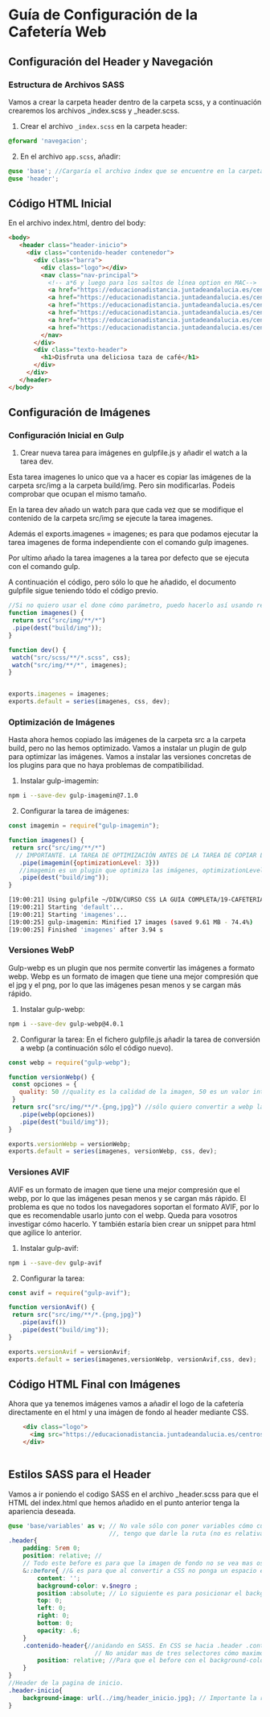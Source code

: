 # Guía de Configuración de la Cafetería Web

## Configuración del Header y Navegación

### Estructura de Archivos SASS

Vamos a crear la carpeta header dentro de la carpeta scss, y a continuación crearemos los archivos _index.scss y _header.scss.

1. Crear el archivo `_index.scss` en la carpeta header:
```scss
@forward 'navegacion';
```

2. En el archivo `app.scss`, añadir:
```scss
@use 'base'; //Cargaría el archivo index que se encuentre en la carpeta base
@use 'header';
```

## Código HTML Inicial

En el archivo index.html, dentro del body:
```html
<body>
   <header class="header-inicio">
     <div class="contenido-header contenedor">
       <div class="barra">
         <div class="logo"></div>
         <nav class="nav-principal">
           <!-- a*6 y luego para los saltos de línea option en MAC-->
           <a href="https://educacionadistancia.juntadeandalucia.es/centros/granada/pluginfile.php/606121/mod_resource/content/2/index.html">Inicio</a>
           <a href="https://educacionadistancia.juntadeandalucia.es/centros/granada/pluginfile.php/606121/mod_resource/content/2/nosotros.html">Nosotros</a>
           <a href="https://educacionadistancia.juntadeandalucia.es/centros/granada/pluginfile.php/606121/mod_resource/content/2/proceso.html">Proceso</a>
           <a href="https://educacionadistancia.juntadeandalucia.es/centros/granada/pluginfile.php/606121/mod_resource/content/2/menu.html">Menú</a>
           <a href="https://educacionadistancia.juntadeandalucia.es/centros/granada/pluginfile.php/606121/mod_resource/content/2/galeria.html">Galería</a>
           <a href="https://educacionadistancia.juntadeandalucia.es/centros/granada/pluginfile.php/606121/mod_resource/content/2/contacto.html">Contacto</a>
         </nav>
       </div>
       <div class="texto-header">
         <h1>Disfruta una deliciosa taza de café</h1>
       </div>
     </div>
   </header>
</body>
```

## Configuración de Imágenes

### Configuración Inicial en Gulp

1. Crear nueva tarea para imágenes en gulpfile.js y añadir el watch a la tarea dev.

Esta tarea imagenes lo unico que va a hacer es copiar las imágenes de la carpeta src/img a la carpeta build/img. Pero sin modificarlas. Podeis comprobar que ocupan el mismo tamaño.

En la tarea dev añado un watch para que cada vez que se modifique el contenido de la carpeta src/img se ejecute la tarea imagenes.

Además el exports.imagenes = imagenes; es para que podamos ejecutar la tarea imagenes de forma independiente con el comando gulp imagenes.

Por ultimo añado la tarea imagenes a la tarea por defecto que se ejecuta con el comando gulp.

A continuación el código, pero sólo lo que he añadido, el documento gulpfile sigue teniendo tódo el código previo.


```javascript
//Si no quiero usar el done cómo parámetro, puedo hacerlo así usando return, pero no puedo usar done y return a la vez.
function imagenes() {
 return src("src/img/**/*") 
 .pipe(dest("build/img"));
}

function dev() {
 watch("src/scss/**/*.scss", css);
 watch("src/img/**/*", imagenes);
}


exports.imagenes = imagenes;
exports.default = series(imagenes, css, dev);
```

### Optimización de Imágenes

Hasta ahora hemos copiado las imágenes de la carpeta src a la carpeta build, pero no las hemos optimizado. Vamos a instalar un plugin de gulp para optimizar las imágenes. 
Vamos a instalar las versiones concretas de los plugins para que no haya problemas de compatibilidad.

1. Instalar gulp-imagemin:
```bash
npm i --save-dev gulp-imagemin@7.1.0
```

2. Configurar la tarea de imágenes:
```javascript
const imagemin = require("gulp-imagemin");

function imagenes() {
 return src("src/img/**/*")
  // IMPORTANTE. LA TAREA DE OPTIMIZACIÓN ANTES DE LA TAREA DE COPIAR LA IMAGEN EN BUILD.
   .pipe(imagemin({optimizationLevel: 3})) 
   //imagemin es un plugin que optimiza las imágenes, optimizationLevel: 3 es el nivel de optimización, 3 es el máximo.
   .pipe(dest("build/img"));
}
```

```bash
[19:00:21] Using gulpfile ~/DIW/CURSO CSS LA GUIA COMPLETA/19-CAFETERIA-SASS/gulpfile.js
[19:00:21] Starting 'default'...
[19:00:21] Starting 'imagenes'...
[19:00:25] gulp-imagemin: Minified 17 images (saved 9.61 MB - 74.4%)
[19:00:25] Finished 'imagenes' after 3.94 s
```

### Versiones WebP
Gulp-webp es un plugin que nos permite convertir las imágenes a formato webp. Webp es un formato de imagen que tiene una mejor compresión que el jpg y el png, por lo que las imágenes pesan menos y se cargan más rápido.

1. Instalar gulp-webp:
```bash
npm i --save-dev gulp-webp@4.0.1
```
2. Configurar la tarea:
En el fichero gulpfile.js añadir la tarea de conversión a webp (a continuación sólo el código nuevo).

```javascript
const webp = require("gulp-webp");

function versionWebp() {
 const opciones = {
   quality: 50 //quality es la calidad de la imagen, 50 es un valor intermedio.
 }
 return src("src/img/**/*.{png,jpg}") //sólo quiero convertir a webp las imágenes png y jpg
   .pipe(webp(opciones))
   .pipe(dest("build/img"));
}

exports.versionWebp = versionWebp;
exports.default = series(imagenes, versionWebp, css, dev);
```

### Versiones AVIF
AVIF es un formato de imagen que tiene una mejor compresión que el webp, por lo que las imágenes pesan menos y se cargan más rápido. El problema es que no todos los navegadores soportan el formato AVIF, por lo que es recomendable usarlo junto con el webp. Queda para vosotros investigar cómo hacerlo. Y también estaría bien crear un snippet para html que agilice lo anterior.

1. Instalar gulp-avif:
```bash
npm i --save-dev gulp-avif
```

2. Configurar la tarea:
```javascript
const avif = require("gulp-avif");

function versionAvif() {
 return src("src/img/**/*.{png,jpg}")
   .pipe(avif())
   .pipe(dest("build/img"));
}

exports.versionAvif = versionAvif;
exports.default = series(imagenes,versionWebp, versionAvif,css, dev);
```

## Código HTML Final con Imágenes
Ahora que ya tenemos imágenes vamos a añadir el logo de la cafetería directamente en el html y una imágen de fondo al header mediante CSS. 
```html
    <div class="logo">
      <img src="https://educacionadistancia.juntadeandalucia.es/centros/granada/pluginfile.php/606121/mod_resource/content/2/build/img/logo.svg" alt="logo cafetería">
    </div>
         
```

## Estilos SASS para el Header
Vamos a ir poniendo el codigo SASS en el archivo _header.scss para que el HTML del index.html  que hemos añadido en el punto anterior tenga la apariencia deseada.

```scss
@use 'base/variables' as v; // No vale sólo con poner variables cómo cuando están en la misma carpeta
                            //, tengo que darle la ruta (no es relativa ni absoluta, pero gulp la encuentra) 
.header{ 
    padding: 5rem 0;
    position: relative; //
    // Todo este before es para que la imagen de fondo no se vea mas oscura.
    &::before{ //& es para que al convertir a CSS no ponga un espacio en blanco entre header y ::before
        content: '';
        background-color: v.$negro ;
        position :absolute; // Lo siguiente es para posicionar el background-color y que cubra todo.
        top: 0;
        left: 0;
        right: 0;
        bottom: 0;
        opacity: .6;
    } 
    .contenido-header{//anidando en SASS. En CSS se hacia .header .contenido-header{...}
                        // No anidar mas de tres selectores cómo maximo
        position: relative; //Para que el before con el background-color no se superponga al contenido.
    }
}
//Header de la pagina de inicio.
.header-inicio{
    background-image: url(../img/header_inicio.jpg); // Importante la ruta hay que hacerla relativa al archivo app.css de la carpeta build/css que es donde se encuentra el codigo CSS que es el que entiende el navegador.
}
```
